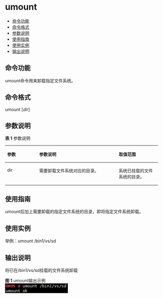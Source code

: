# umount<a name="ZH-CN_TOPIC_0000001051451595"></a>

-   [命令功能](#section365125133520)
-   [命令格式](#section9615254123512)
-   [参数说明](#section63446577355)
-   [使用指南](#section92931509368)
-   [使用实例](#section144311323616)
-   [输出说明](#section360525113611)

## 命令功能<a name="section365125133520"></a>

umount命令用来卸载指定文件系统。

## 命令格式<a name="section9615254123512"></a>

umount \[_dir_\]

## 参数说明<a name="section63446577355"></a>

**表 1**  参数说明

<a name="table1713mcpsimp"></a>
<table><thead align="left"><tr id="row1719mcpsimp"><th class="cellrowborder" valign="top" width="21%" id="mcps1.2.4.1.1"><p id="p1721mcpsimp"><a name="p1721mcpsimp"></a><a name="p1721mcpsimp"></a>参数</p>
</th>
<th class="cellrowborder" valign="top" width="52%" id="mcps1.2.4.1.2"><p id="p1723mcpsimp"><a name="p1723mcpsimp"></a><a name="p1723mcpsimp"></a>参数说明</p>
</th>
<th class="cellrowborder" valign="top" width="27%" id="mcps1.2.4.1.3"><p id="p1725mcpsimp"><a name="p1725mcpsimp"></a><a name="p1725mcpsimp"></a>取值范围</p>
</th>
</tr>
</thead>
<tbody><tr id="row1726mcpsimp"><td class="cellrowborder" valign="top" width="21%" headers="mcps1.2.4.1.1 "><p id="p1728mcpsimp"><a name="p1728mcpsimp"></a><a name="p1728mcpsimp"></a>dir</p>
</td>
<td class="cellrowborder" valign="top" width="52%" headers="mcps1.2.4.1.2 "><p id="p1730mcpsimp"><a name="p1730mcpsimp"></a><a name="p1730mcpsimp"></a>需要卸载文件系统对应的目录。</p>
</td>
<td class="cellrowborder" valign="top" width="27%" headers="mcps1.2.4.1.3 "><p id="p1732mcpsimp"><a name="p1732mcpsimp"></a><a name="p1732mcpsimp"></a>系统已挂载的文件系统的目录。</p>
</td>
</tr>
</tbody>
</table>

## 使用指南<a name="section92931509368"></a>

umount后加上需要卸载的指定文件系统的目录，即将指定文件系统卸载。

## 使用实例<a name="section144311323616"></a>

举例：umount /bin1/vs/sd

## 输出说明<a name="section360525113611"></a>

将已在/bin1/vs/sd挂载的文件系统卸载

**图 1**  umount输出示例<a name="fig2304134118557"></a>  
![](figure/umount输出示例.png "umount输出示例")

